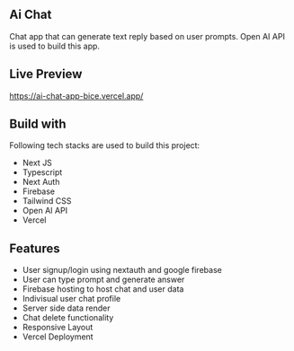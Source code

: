 ## Ai Chat

Chat app that can generate text reply based on user prompts. Open AI API is used to build this app.

## Live Preview

https://ai-chat-app-bice.vercel.app/

## Build with

Following tech stacks are used to build this project:

- Next JS
- Typescript
- Next Auth
- Firebase
- Tailwind CSS
- Open AI API
- Vercel

## Features

- User signup/login using nextauth and google firebase
- User can type prompt and generate answer
- Firebase hosting to host chat and user data
- Indivisual user chat profile
- Server side data render
- Chat delete functionality
- Responsive Layout
- Vercel Deployment

